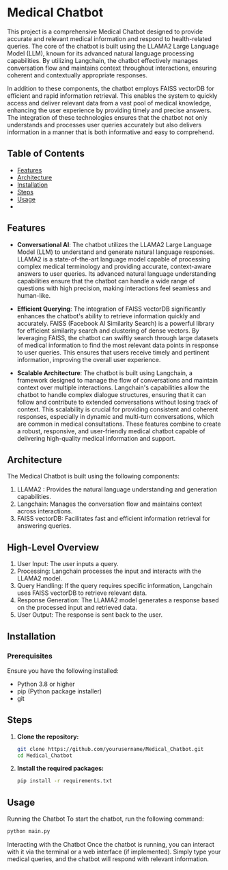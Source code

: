 # Medical Chatbot
This project is a comprehensive Medical Chatbot designed to provide accurate and relevant medical information and respond to health-related queries. The core of the chatbot is built using the LLAMA2 Large Language Model (LLM), known for its advanced natural language processing capabilities. By utilizing Langchain, the chatbot effectively manages conversation flow and maintains context throughout interactions, ensuring coherent and contextually appropriate responses.

In addition to these components, the chatbot employs FAISS vectorDB for efficient and rapid information retrieval. This enables the system to quickly access and deliver relevant data from a vast pool of medical knowledge, enhancing the user experience by providing timely and precise answers. The integration of these technologies ensures that the chatbot not only understands and processes user queries accurately but also delivers information in a manner that is both informative and easy to comprehend.

## Table of Contents
- [Features](#features)
- [Architecture](#architecture)
- [Installation](#installation)
- [Steps](#steps)
- [Usage](#usage)
- 
## Features
- **Conversational AI**:
The chatbot utilizes the LLAMA2 Large Language Model (LLM) to understand and generate natural language responses. LLAMA2 is a state-of-the-art language model capable of processing complex medical terminology and providing accurate, context-aware answers to user queries. Its advanced natural language understanding capabilities ensure that the chatbot can handle a wide range of questions with high precision, making interactions feel seamless and human-like.

- **Efficient Querying**:
The integration of FAISS vectorDB significantly enhances the chatbot's ability to retrieve information quickly and accurately. FAISS (Facebook AI Similarity Search) is a powerful library for efficient similarity search and clustering of dense vectors. By leveraging FAISS, the chatbot can swiftly search through large datasets of medical information to find the most relevant data points in response to user queries. This ensures that users receive timely and pertinent information, improving the overall user experience.

- **Scalable Architecture**:
The chatbot is built using Langchain, a framework designed to manage the flow of conversations and maintain context over multiple interactions. Langchain's capabilities allow the chatbot to handle complex dialogue structures, ensuring that it can follow and contribute to extended conversations without losing track of context. This scalability is crucial for providing consistent and coherent responses, especially in dynamic and multi-turn conversations, which are common in medical consultations.
These features combine to create a robust, responsive, and user-friendly medical chatbot capable of delivering high-quality medical information and support.
  
## Architecture
The Medical Chatbot is built using the following components:
1) LLAMA2 : Provides the natural language understanding and generation capabilities.
2) Langchain: Manages the conversation flow and maintains context across interactions.
3) FAISS vectorDB: Facilitates fast and efficient information retrieval for answering queries.

## High-Level Overview
1) User Input: The user inputs a query.
2) Processing: Langchain processes the input and interacts with the LLAMA2 model.
3) Query Handling: If the query requires specific information, Langchain uses FAISS vectorDB to retrieve relevant data.
4) Response Generation: The LLAMA2 model generates a response based on the processed input and retrieved data.
5) User Output: The response is sent back to the user.
   
## Installation
### Prerequisites
Ensure you have the following installed:
- Python 3.8 or higher
- pip (Python package installer)
- git
  
## Steps
1. **Clone the repository:**

    ```bash
    git clone https://github.com/yourusername/Medical_Chatbot.git
    cd Medical_Chatbot
    ```
2. **Install the required packages:**

    ```bash
    pip install -r requirements.txt
    ```
## Usage
Running the Chatbot
To start the chatbot, run the following command:

```bash
python main.py
```
Interacting with the Chatbot
Once the chatbot is running, you can interact with it via the terminal or a web interface (if implemented). Simply type your medical queries, and the chatbot will respond with relevant information.
